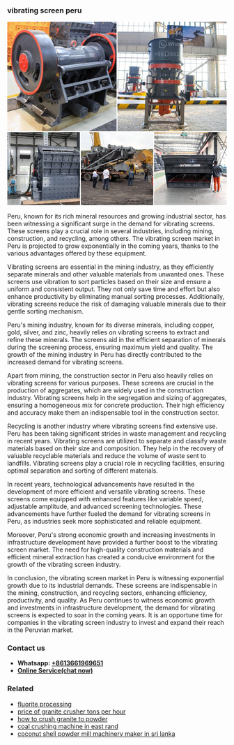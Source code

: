 <h3>vibrating screen peru</h3><img src='1706767740.jpg' alt=''><p>Peru, known for its rich mineral resources and growing industrial sector, has been witnessing a significant surge in the demand for vibrating screens. These screens play a crucial role in several industries, including mining, construction, and recycling, among others. The vibrating screen market in Peru is projected to grow exponentially in the coming years, thanks to the various advantages offered by these equipment.</p><p>Vibrating screens are essential in the mining industry, as they efficiently separate minerals and other valuable materials from unwanted ones. These screens use vibration to sort particles based on their size and ensure a uniform and consistent output. They not only save time and effort but also enhance productivity by eliminating manual sorting processes. Additionally, vibrating screens reduce the risk of damaging valuable minerals due to their gentle sorting mechanism.</p><p>Peru's mining industry, known for its diverse minerals, including copper, gold, silver, and zinc, heavily relies on vibrating screens to extract and refine these minerals. The screens aid in the efficient separation of minerals during the screening process, ensuring maximum yield and quality. The growth of the mining industry in Peru has directly contributed to the increased demand for vibrating screens.</p><p>Apart from mining, the construction sector in Peru also heavily relies on vibrating screens for various purposes. These screens are crucial in the production of aggregates, which are widely used in the construction industry. Vibrating screens help in the segregation and sizing of aggregates, ensuring a homogeneous mix for concrete production. Their high efficiency and accuracy make them an indispensable tool in the construction sector.</p><p>Recycling is another industry where vibrating screens find extensive use. Peru has been taking significant strides in waste management and recycling in recent years. Vibrating screens are utilized to separate and classify waste materials based on their size and composition. They help in the recovery of valuable recyclable materials and reduce the volume of waste sent to landfills. Vibrating screens play a crucial role in recycling facilities, ensuring optimal separation and sorting of different materials.</p><p>In recent years, technological advancements have resulted in the development of more efficient and versatile vibrating screens. These screens come equipped with enhanced features like variable speed, adjustable amplitude, and advanced screening technologies. These advancements have further fueled the demand for vibrating screens in Peru, as industries seek more sophisticated and reliable equipment.</p><p>Moreover, Peru's strong economic growth and increasing investments in infrastructure development have provided a further boost to the vibrating screen market. The need for high-quality construction materials and efficient mineral extraction has created a conducive environment for the growth of the vibrating screen industry.</p><p>In conclusion, the vibrating screen market in Peru is witnessing exponential growth due to its industrial demands. These screens are indispensable in the mining, construction, and recycling sectors, enhancing efficiency, productivity, and quality. As Peru continues to witness economic growth and investments in infrastructure development, the demand for vibrating screens is expected to soar in the coming years. It is an opportune time for companies in the vibrating screen industry to invest and expand their reach in the Peruvian market.</p><h3>Contact us</h3><ul><li><strong>Whatsapp:&nbsp;<a href="https://wa.me/8613661969651">+8613661969651</a></strong></li><li><a href="https://swt.shibang-china.com/?git&amp;zhl&amp;vibrating screen peru"><strong>Online Service(chat now)</strong></a></li></ul><h3>Related</h3><ul><li><a href='fluorite processing.md'>fluorite processing</a></li><li><a href='price of granite crusher tons per hour.md'>price of granite crusher tons per hour</a></li><li><a href='how to crush granite to powder.md'>how to crush granite to powder</a></li><li><a href='coal crushing machine in east rand.md'>coal crushing machine in east rand</a></li><li><a href='coconut shell powder mill machinery maker in sri lanka.md'>coconut shell powder mill machinery maker in sri lanka</a></li></ul>